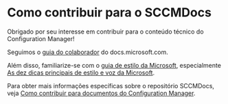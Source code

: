 # <a name="contributing-to-sccmdocs"></a>Como contribuir para o SCCMDocs

Obrigado por seu interesse em contribuir para o conteúdo técnico do Configuration Manager!

Seguimos o [guia do colaborador](https://docs.microsoft.com/contribute/) do docs.microsoft.com.

Além disso, familiarize-se com o [guia de estilo da Microsoft](https://aka.ms/MicrosoftStyle), especialmente [As dez dicas principais de estilo e voz da Microsoft](https://docs.microsoft.com/style-guide/top-10-tips-style-voice).

Para obter mais informações específicas sobre o repositório SCCMDocs, veja [Como contribuir para documentos do Configuration Manager](https://docs.microsoft.com/sccm/core/understand/use-docs#bkmk_contribute).

